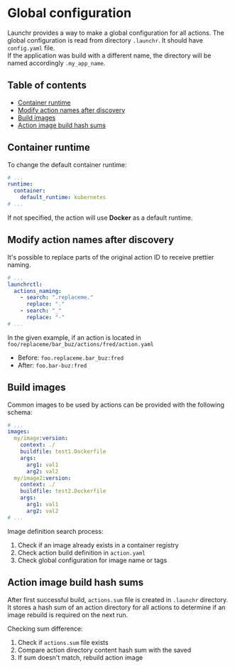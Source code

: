 # Global configuration

Launchr provides a way to make a global configuration for all actions.
The global configuration is read from directory `.launchr`. It should have `config.yaml` file.  
If the application was build with a different name, the directory will be named accordingly `.my_app_name`.

## Table of contents

* [Container runtime](#container-runtime)
* [Modify action names after discovery](#modify-action-names-after-discovery)
* [Build images](#build-images)
* [Action image build hash sums](#action-image-build-hash-sums)

## Container runtime

To change the default container runtime:

```yaml
# ...
runtime:
  container:
    default_runtime: kubernetes
# ...
```

If not specified, the action will use **Docker** as a default runtime.

## Modify action names after discovery

It's possible to replace parts of the original action ID to receive prettier naming.

```yaml
# ...
launchrctl:
  actions_naming:
    - search: ".replaceme."
      replace: "."
    - search: "_"
      replace: "-"
# ...
```

In the given example, if an action is located in `foo/replaceme/bar_buz/actions/fred/action.yaml`
  * Before: `foo.replaceme.bar_buz:fred`
  * After: `foo.bar-buz:fred`

## Build images

Common images to be used by actions can be provided with the following schema:
```yaml
# ...
images:
  my/image:version:
    context: ./
    buildfile: test1.Dockerfile
    args:
      arg1: val1
      arg2: val2
  my/image2:version:
    context: ./
    buildfile: test2.Dockerfile
    args:
      arg1: val1
      arg2: val2
# ...
```

Image definition search process:
1. Check if an image already exists in a container registry
2. Check action build definition in `action.yaml`
3. Check global configuration for image name or tags


## Action image build hash sums

After first successful build, `actions.sum` file is created in `.launchr` directory.
It stores a hash sum of an action directory for all actions to determine if an image rebuild is required on the next run.

Checking sum difference:
1. Check if `actions.sum` file exists
2. Compare action directory content hash sum with the saved
3. If sum doesn't match, rebuild action image
